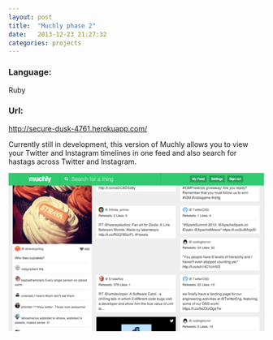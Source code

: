 ```yaml
---
layout: post
title:  "Muchly phase 2"
date:   2013-12-23 21:27:32
categories: projects
---
```


<div>
<h3 class="inline">Language:</h3> 
<p class="inline">Ruby </p>
<h3 class="inline">Url:</h3>
<a class="inline" href="http://secure-dusk-4761.herokuapp.com/"> http://secure-dusk-4761.herokuapp.com/</a>
<p clas="inline"> Currently still in development, this version of Muchly allows you to view your Twitter and Instagram timelines in one feed and also search for hastags across Twitter and Instagram.</p>
<img src="/assets/MuchlyPhase2.png" />
</div>

